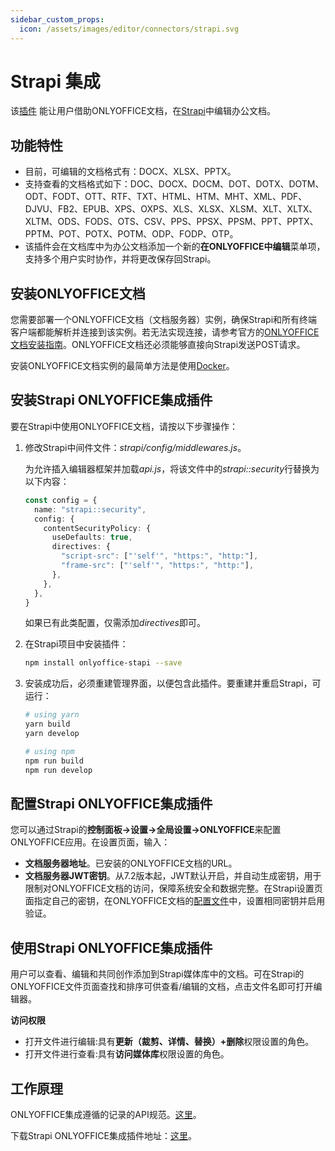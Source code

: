 ```yaml
---
sidebar_custom_props:
  icon: /assets/images/editor/connectors/strapi.svg
---
```


# Strapi 集成

该[插件](https://github.com/ONLYOFFICE/onlyoffice-strapi) 能让用户借助ONLYOFFICE文档，在[Strapi](https://strapi.io/)中编辑办公文档。

## 功能特性

- 目前，可编辑的文档格式有：DOCX、XLSX、PPTX。
- 支持查看的文档格式如下：DOC、DOCX、DOCM、DOT、DOTX、DOTM、ODT、FODT、OTT、RTF、TXT、HTML、HTM、MHT、XML、PDF、DJVU、FB2、EPUB、XPS、OXPS、XLS、XLSX、XLSM、XLT、XLTX、XLTM、ODS、FODS、OTS、CSV、PPS、PPSX、PPSM、PPT、PPTX、PPTM、POT、POTX、POTM、ODP、FODP、OTP。
- 该插件会在文档库中为办公文档添加一个新的**在ONLYOFFICE中编辑**菜单项，支持多个用户实时协作，并将更改保存回Strapi。

## 安装ONLYOFFICE文档

您需要部署一个ONLYOFFICE文档（文档服务器）实例，确保Strapi和所有终端客户端都能解析并连接到该实例。若无法实现连接，请参考官方的[ONLYOFFICE文档安装指南](https://helpcenter.onlyoffice.com/server/linux/document/linux-installation.aspx)。ONLYOFFICE文档还必须能够直接向Strapi发送POST请求。

安装ONLYOFFICE文档实例的最简单方法是使用[Docker](https://github.com/onlyoffice/Docker-DocumentServer)。

## 安装Strapi ONLYOFFICE集成插件

要在Strapi中使用ONLYOFFICE文档，请按以下步骤操作：

1. 修改Strapi中间件文件：*strapi/config/middlewares.js*。

   为允许插入编辑器框架并加载*api.js*，将该文件中的*strapi::security*行替换为以下内容：

   ``` ts
   const config = {
     name: "strapi::security",
     config: {
       contentSecurityPolicy: {
         useDefaults: true,
         directives: {
           "script-src": ["'self'", "https:", "http:"],
           "frame-src": ["'self'", "https:", "http:"],
         },
       },
     },
   }
   ```

   如果已有此类配置，仅需添加*directives*即可。

2. 在Strapi项目中安装插件：

   ``` sh
   npm install onlyoffice-stapi --save
   ```

3. 安装成功后，必须重建管理界面，以便包含此插件。要重建并重启Strapi，可运行：

   ``` sh
   # using yarn
   yarn build
   yarn develop
   
   # using npm
   npm run build
   npm run develop
   ```

## 配置Strapi ONLYOFFICE集成插件

您可以通过Strapi的**控制面板->设置->全局设置->ONLYOFFICE**来配置ONLYOFFICE应用。在设置页面，输入：

- **文档服务器地址**。已安装的ONLYOFFICE文档的URL。
- **文档服务器JWT密钥**。从7.2版本起，JWT默认开启，并自动生成密钥，用于限制对ONLYOFFICE文档的访问，保障系统安全和数据完整。在Strapi设置页面指定自己的密钥，在ONLYOFFICE文档的[配置文件](../../additional-api/signature/signature.md)中，设置相同密钥并启用验证。

## 使用Strapi ONLYOFFICE集成插件

用户可以查看、编辑和共同创作添加到Strapi媒体库中的文档。可在Strapi的ONLYOFFICE文件页面查找和排序可供查看/编辑的文档，点击文件名即可打开编辑器。

**访问权限**

- 打开文件进行编辑:具有**更新（裁剪、详情、替换）+删除**权限设置的角色。
- 打开文件进行查看:具有**访问媒体库**权限设置的角色。

## 工作原理

ONLYOFFICE集成遵循的记录的API规范。[这里](../basic-concepts.md)。

下载Strapi ONLYOFFICE集成插件地址：[这里](https://github.com/ONLYOFFICE/onlyoffice-strapi)。 
